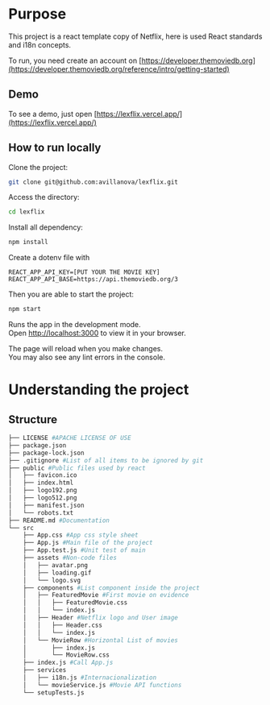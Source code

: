 # Purpose
This project is a react template copy of Netflix, here is used React standards and i18n concepts.

To run, you need create an account on [https://developer.themoviedb.org](https://developer.themoviedb.org/reference/intro/getting-started)

## Demo
To see a demo, just open [https://lexflix.vercel.app/](https://lexflix.vercel.app/)

## How to run locally
Clone the project:
```bash
git clone git@github.com:avillanova/lexflix.git
```
Access the directory:
```bash
cd lexflix
```
Install all dependency:
```bash
npm install
```
Create a dotenv file with
```
REACT_APP_API_KEY=[PUT YOUR THE MOVIE KEY]
REACT_APP_API_BASE=https://api.themoviedb.org/3
```
Then you are able to start the project:
```bash
npm start
```

Runs the app in the development mode.\
Open [http://localhost:3000](http://localhost:3000) to view it in your browser.

The page will reload when you make changes.\
You may also see any lint errors in the console.

# Understanding the project
## Structure
```bash
├── LICENSE #APACHE LICENSE OF USE
├── package.json 
├── package-lock.json
├── .gitignore #List of all items to be ignored by git
├── public #Public files used by react
│   ├── favicon.ico
│   ├── index.html
│   ├── logo192.png
│   ├── logo512.png
│   ├── manifest.json
│   └── robots.txt
├── README.md #Documentation
└── src
    ├── App.css #App css style sheet
    ├── App.js #Main file of the project
    ├── App.test.js #Unit test of main
    ├── assets #Non-code files
    │   ├── avatar.png
    │   ├── loading.gif
    │   └── logo.svg
    ├── components #List component inside the project
    │   ├── FeaturedMovie #First movie on evidence
    │   │   ├── FeaturedMovie.css
    │   │   └── index.js
    │   ├── Header #Netflix logo and User image
    │   │   ├── Header.css
    │   │   └── index.js
    │   └── MovieRow #Horizontal List of movies
    │       ├── index.js
    │       └── MovieRow.css
    ├── index.js #Call App.js
    ├── services
    │   ├── i18n.js #Internacionalization
    │   └── movieService.js #Movie API functions
    └── setupTests.js
```